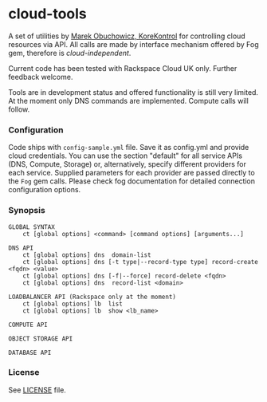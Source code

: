 cloud-tools
===========


A set of utilities by <a href="https://www.korekontrol.eu/">Marek Obuchowicz, KoreKontrol</a>
for controlling cloud resources via API. All calls are made by interface
mechanism offered by Fog gem, therefore is *cloud-independent*.

Current code has been tested with Rackspace Cloud UK only. Further feedback welcome.

Tools are in development status and offered functionality is still very limited. At the moment
only DNS commands are implemented. Compute calls will follow.

### Configuration
Code ships with `config-sample.yml` file. Save it as config.yml and provide cloud credentials.
You can use the section "default" for all service APIs (DNS, Compute, Storage) or, alternatively,
specify different providers for each service. Supplied parameters for each provider are passed
directly to the `Fog` gem calls. Please check fog documentation for detailed connection configuration
options.

### Synopsis
```
GLOBAL SYNTAX
    ct [global options] <command> [command options] [arguments...]

DNS API
    ct [global options] dns  domain-list
    ct [global options] dns [-t type|--record-type type] record-create <fqdn> <value>
    ct [global options] dns [-f|--force] record-delete <fqdn>
    ct [global options] dns  record-list <domain>

LOADBALANCER API (Rackspace only at the moment)
    ct [global options] lb  list
    ct [global options] lb  show <lb_name>

COMPUTE API

OBJECT STORAGE API

DATABASE API

```

### License
See [LICENSE](../master/LICENSE) file.
